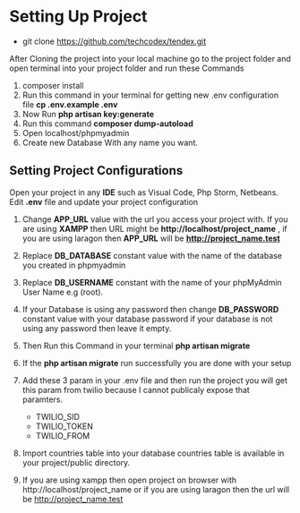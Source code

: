 # Setting Up Project

- git clone https://github.com/techcodex/tendex.git

After Cloning the project into your local machine go to the project folder and open
terminal into your project folder and run these Commands

1. composer install
2. Run this command in your terminal for getting new .env configuration file 
**cp .env.example .env**
3. Now Run **php artisan key:generate**
4. Run this command **composer dump-autoload**
5. Open localhost/phpmyadmin
6. Create new Database With any name you want.


## Setting Project Configurations

Open your project in any **IDE** such as Visual Code, Php Storm, Netbeans. Edit **.env**
file and update your project configuration

1. Change **APP_URL** value with the url you access your project with. If you are using **XAMPP**
   then URL might be **http://localhost/project_name** , if you are using laragon then **APP_URL** will be **http://project_name.test**
2. Replace **DB_DATABASE** constant value with the name of the database you created in phpmyadmin
3. Replace **DB_USERNAME** constant with the name of your phpMyAdmin User Name e.g (root).
4. If your Database is using any password then change **DB_PASSWORD** constant value with
   your database password if your database is not using any password then leave it empty.
7. Then Run this Command in your terminal **php artisan migrate**
8. If the **php artisan migrate** run successfully you are done with your setup
9. Add these 3 param in your .env file and then run the project you will get this param from twilio because I cannot publicaly expose that paramters.

   - TWILIO_SID
   - TWILIO_TOKEN
   - TWILIO_FROM

10. Import countries table into your database countries table is available in your project/public directory.

11. If you are using xampp then open project on browser with http://localhost/project_name or if 
   you are using laragon then the url will be http://project_name.test
